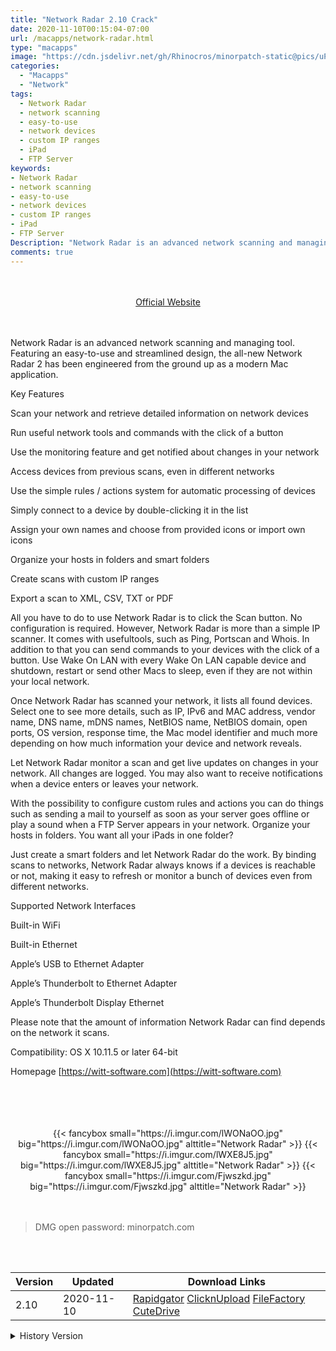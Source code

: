 ```yaml
---
title: "Network Radar 2.10 Crack"
date: 2020-11-10T00:15:04-07:00
url: /macapps/network-radar.html
type: "macapps"
image: "https://cdn.jsdelivr.net/gh/Rhinocros/minorpatch-static@pics/uPic/OKWdUm.png"
categories:
  - "Macapps"
  - "Network"
tags:
  - Network Radar
  - network scanning
  - easy-to-use
  - network devices
  - custom IP ranges
  - iPad
  - FTP Server
keywords:
- Network Radar
- network scanning
- easy-to-use
- network devices
- custom IP ranges
- iPad
- FTP Server
Description: "Network Radar is an advanced network scanning and managing tool. Featuring an easy-to-use and streamlined design, the all-new Network Radar 2 has been engineered from the ground up as a modern Mac application."
comments: true
---
```


<br/>
<br/>
<center>
<a href="https://witt-software.com" target="blank"><div class="border border-blue-500 rounded-lg transition duration-500 
    ease-in-out w-48 text-lg text-blue-500 text-center px-2 hover:bg-blue-500 hover:text-white">
  Official Website 
</div></a>
</center>
<br/>
<br/>

Network Radar is an advanced network scanning and managing tool. Featuring an easy-to-use and streamlined design, the all-new Network Radar 2 has been engineered from the ground up as a modern Mac application.

Key Features

Scan your network and retrieve detailed information on network devices

Run useful network tools and commands with the click of a button

Use the monitoring feature and get notified about changes in your network

Access devices from previous scans, even in different networks

Use the simple rules / actions system for automatic processing of devices

Simply connect to a device by double-clicking it in the list

Assign your own names and choose from provided icons or import own icons

Organize your hosts in folders and smart folders

Create scans with custom IP ranges

Export a scan to XML, CSV, TXT or PDF

All you have to do to use Network Radar is to click the Scan button. No configuration is required. However, Network Radar is more than a simple IP scanner. It comes with usefultools, such as Ping, Portscan and Whois. In addition to that you can send commands to your devices with the click of a button. Use Wake On LAN with every Wake On LAN capable device and shutdown, restart or send other Macs to sleep, even if they are not within your local network.



Once Network Radar has scanned your network, it lists all found devices. Select one to see more details, such as IP, IPv6 and MAC address, vendor name, DNS name, mDNS names, NetBIOS name, NetBIOS domain, open ports, OS version, response time, the Mac model identifier and much more depending on how much information your device and network reveals.

Let Network Radar monitor a scan and get live updates on changes in your network. All changes are logged. You may also want to receive notifications when a device enters or leaves your network.

With the possibility to configure custom rules and actions you can do things such as sending a mail to yourself as soon as your server goes offline or play a sound when a FTP Server appears in your network. Organize your hosts in folders. You want all your iPads in one folder?

Just create a smart folders and let Network Radar do the work. By binding scans to networks, Network Radar always knows if a devices is reachable or not, making it easy to refresh or monitor a bunch of devices even from different networks.



Supported Network Interfaces



Built-in WiFi

Built-in Ethernet

Apple’s USB to Ethernet Adapter

Apple’s Thunderbolt to Ethernet Adapter

Apple’s Thunderbolt Display Ethernet

Please note that the amount of information Network Radar can find depends on the network it scans.

Compatibility: OS X 10.11.5 or later 64-bit

Homepage [https://witt-software.com](https://witt-software.com)

<br/>
<br/>
<script async src="https://pagead2.googlesyndication.com/pagead/js/adsbygoogle.js"></script>
<ins class="adsbygoogle"
     style="display:block; text-align:center;"
     data-ad-layout="in-article"
     data-ad-format="fluid"
     data-ad-client="ca-pub-8746275014476192"
     data-ad-slot="5144997159"></ins>
<script>
     (adsbygoogle = window.adsbygoogle || []).push({});
</script>
<br/>
<br/>


<center>
<div class="w-full grid grid-cols-3 flex gap-2">
{{< fancybox small="https://i.imgur.com/lWONaOO.jpg" big="https://i.imgur.com/lWONaOO.jpg" alttitle="Network Radar" >}}
{{< fancybox small="https://i.imgur.com/lWXE8J5.jpg" big="https://i.imgur.com/lWXE8J5.jpg" alttitle="Network Radar" >}}
{{< fancybox small="https://i.imgur.com/Fjwszkd.jpg" big="https://i.imgur.com/Fjwszkd.jpg" alttitle="Network Radar" >}}
</div>
</center>

<br/>
<br/>


> DMG open password: minorpatch.com

<br/>

<br/>
<div id="history_version" class="history_version">

| Version | Updated | Download Links |
| ---- | ---- | ---- |
| 2.10 | 2020-11-10 | [Rapidgator](https://ouo.io/rtjf9lF)   [ClicknUpload](https://ouo.io/Pu6vBn)   [FileFactory](https://ouo.io/c5Uvle)   [CuteDrive](https://ouo.io/G3HuzJ) |
<details>
<summary>History Version</summary>

| Version | Updated | Download Links |
| ---- | ---- | ---- |
| 2.9.2 | 2020-03-02 | [UsersCloud](https://ouo.io/B9uW1Y)   [ClicknUpload](https://ouo.io/bgN92m)   [FileFactory](https://ouo.io/gOnCTE)   [CuteDrive](https://ouo.io/VsLxjV) |
| 2.9.1 | 2020-02-24 | [UsersCloud](https://ouo.io/YvGf1q)   [ClicknUpload](https://ouo.io/DEK53pR)   [FileFactory](https://ouo.io/N2GY4TZ)   [CuteDrive](https://ouo.io/0cYUek) |
| 2.9 | 2020-02-15 | [UsersCloud](https://ouo.io/bXUQlhZ)   [ClicknUpload](https://ouo.io/ofIKtk)   [Mega](https://ouo.io/XzYdxQ)   [CuteDrive](https://ouo.io/fmoqLiY) |
</details>

</div>
